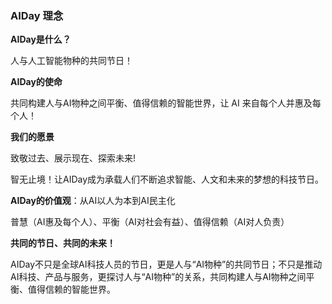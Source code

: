 ### AIDay 理念
**AIDay是什么？**
<p>人与人工智能物种的共同节日！</p>

**AIDay的使命**
<p>共同构建人与AI物种之间平衡、值得信赖的智能世界，让 AI 来自每个人并惠及每个人！<p>

**我们的愿景**
<p>致敬过去、展示现在、探索未来!</p>
<p>智无止境！让AIDay成为承载人们不断追求智能、人文和未来的梦想的科技节日。</p>

**AIDay的价值观**：从AI以人为本到AI民主化
<p>普慧（AI惠及每个人）、平衡（AI对社会有益）、值得信赖（AI对人负责）</p>

**共同的节日、共同的未来！**
<p>AIDay不只是全球AI科技人员的节日，更是人与“AI物种”的共同节日；不只是推动AI科技、产品与服务，更探讨人与“AI物种”的关系，共同构建人与AI物种之间平衡、值得信赖的智能世界。</p>

